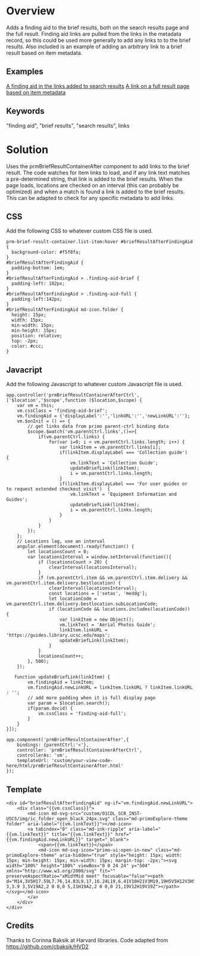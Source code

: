 # Overview

Adds a finding aid to the brief results, both on the search results page and the full result. Finding aid links are pulled from the links in the metadata record, so this could be used more generally to add any links to to the brief results. Also included is an example of adding an arbitrary link to a brief result based on item metadata.

## Examples
[A finding aid in the links added to search results](https://ucsc.primo.exlibrisgroup.com/discovery/search?query=any,contains,Ruth-Marion%20Baruch&tab=Everything&search_scope=MyInst_and_CI&vid=01CDL_SCR_INST:USCS&offset=0)
[A link on a full result page based on item metadata](https://ucsc.primo.exlibrisgroup.com/permalink/01CDL_SCR_INST/1jiojor/alma991010132179704876)

## Keywords
"finding aid", "brief results", "search results", links

# Solution

Uses the prmBriefResultContainerAfter component to add links to the brief result. The code watches for item links to load, and if any link text matches a pre-determined string, that link is added to the brief results. When the page loads, locations are checked on an interval (this can probably be optimized) and when a match is found a link is added to the brief results. This can be adapted to check for any specific metadata to add links.

## CSS

Add the following CSS to whatever custom CSS file is used.
```
prm-brief-result-container.list-item:hover #briefResultAfterFindingAid {
  background-color: #f5f8fa;
}
#briefResultAfterFindingAid {
  padding-bottom: 1em;
}
#briefResultAfterFindingAid > .finding-aid-brief {
  padding-left: 102px;
}
#briefResultAfterFindingAid > .finding-aid-full {
  padding-left:142px;
}
#briefResultAfterFindingAid md-icon.folder {
  height: 15px;
  width: 15px;
  min-width: 15px;
  min-height: 15px;
  position: relative;
  top: -2px;
  color: #ccc;
}
```

## Javacript

Add the following Javascript to whatever custom Javascript file is used.

```
app.controller('prmBriefResultContainerAfterCtrl',['$location','$scope',function ($location,$scope) {
    var vm = this;
    vm.cssClass = 'finding-aid-brief';
    vm.findingAid = {'displayLabel':'','linkURL':'','newLinkURL':''};
    vm.$onInit = () => {
        // get links data from primo parent-ctrl binding data
        $scope.$watch('vm.parentCtrl.links',()=>{
            if(vm.parentCtrl.links) {
                for(var i=0; i < vm.parentCtrl.links.length; i++) {
                    var linkItem = vm.parentCtrl.links[i];
                    if(linkItem.displayLabel === 'Collection guide')  {
                        vm.linkText = 'Collection Guide';
                        updateBriefLink(linkItem);
                        i = vm.parentCtrl.links.length;
                    }
                    if(linkItem.displayLabel === 'For user guides or to request extended checkout visit')  {
                        vm.linkText = 'Equipment Information and Guides';
                        updateBriefLink(linkItem);
                        i = vm.parentCtrl.links.length;
                    }
                }
            }
        });
    };
    // Locations lag, use an interval
    angular.element(document).ready(function() {
        let locationsCount = 0;
        var locationsInterval = window.setInterval(function(){
            if (locationsCount > 20) {
                clearInterval(locationsInterval);
            }
            if (vm.parentCtrl.item && vm.parentCtrl.item.delivery && vm.parentCtrl.item.delivery.bestlocation) {
                clearInterval(locationsInterval);
                const locations = ['setas', 'meddg'];
                let locationCode = vm.parentCtrl.item.delivery.bestlocation.subLocationCode;
                if (locationCode && locations.includes(locationCode)) {
                    var linkItem = new Object();
                    vm.linkText = 'Aerial Photos Guide';
                    linkItem.linkURL = 'https://guides.library.ucsc.edu/maps';
                    updateBriefLink(linkItem);
                }
            }
            locationsCount++;
        }, 500);
    });

   function updateBriefLink(linkItem) {
        vm.findingAid = linkItem;
        vm.findingAid.newLinkURL = linkItem.linkURL ? linkItem.linkURL : '';
        // add more padding when it is full display page
        var param = $location.search();
        if(param.docid) {
            vm.cssClass = 'finding-aid-full';
        }
    }
}]);

app.component('prmBriefResultContainerAfter',{
    bindings: {parentCtrl:'<'},
    controller: 'prmBriefResultContainerAfterCtrl',
    controllerAs: 'vm',
    templateUrl: 'custom/your-view-code-here/html/prmBriefResultContainerAfter.html'
});
```

## Template

```
<div id="briefResultAfterFindingAid" ng-if="vm.findingAid.newLinkURL">
    <div class="{{vm.cssClass}}">
        <md-icon md-svg-src="custom/01CDL_SCR_INST-USCS/img/ic_folder_open_black_24px.svg" class="md-primoExplore-theme folder" aria-label="{{vm.linkText}}"></md-icon>
        <a tabindex="0" class="md-ink-ripple" aria-label="{{vm.linkText}}" title="{{vm.linkText}}" href="{{vm.findingAid.newLinkURL}}" target="_blank">
            <span>{{vm.linkText}}</span>
            <md-icon md-svg-icon="primo-ui:open-in-new" class="md-primoExplore-theme" aria-hidden="true" style="height: 15px; width: 15px; min-height: 15px; min-width: 15px; margin-top: -2px;"><svg width="100%" height="100%" viewBox="0 0 24 24" y="504" xmlns="http://www.w3.org/2000/svg" fit="" preserveAspectRatio="xMidYMid meet" focusable="false"><path d="M14,3V5H17.59L7.76,14.83L9.17,16.24L19,6.41V10H21V3M19,19H5V5H12V3H5C3.89,3 3,3.9 3,5V19A2,2 0 0,0 5,21H19A2,2 0 0,0 21,19V12H19V19Z"></path></svg></md-icon>
        </a>
    </div>
</div>

```

## Credits

Thanks to Corinna Baksik at Harvard libraries. Code adapted from https://github.com/cbaksik/HVD2
